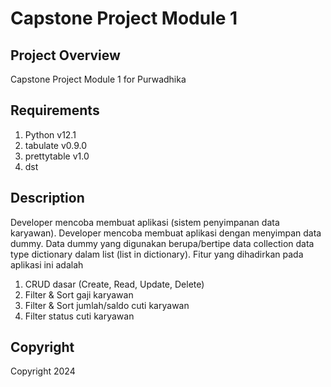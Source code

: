 # Capstone Project Module 1

## Project Overview
Capstone Project Module 1 for Purwadhika

## Requirements
1. Python v12.1
2. tabulate v0.9.0
3. prettytable v1.0
4. dst

## Description
Developer mencoba membuat aplikasi <insert your case study here> (sistem penyimpanan data karyawan). Developer mencoba membuat aplikasi dengan menyimpan data dummy. Data dummy yang digunakan berupa/bertipe data collection data type dictionary dalam list (list in dictionary). Fitur yang dihadirkan pada aplikasi ini adalah
1. CRUD dasar (Create, Read, Update, Delete)
2. Filter & Sort gaji karyawan
3. Filter & Sort jumlah/saldo cuti karyawan
4. Filter status cuti karyawan

## Copyright
Copyright <logo c> 2024 <insert your name>
